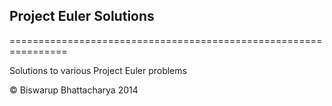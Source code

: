 ## Project Euler Solutions
================================================================

Solutions to various Project Euler problems

© Biswarup Bhattacharya 2014